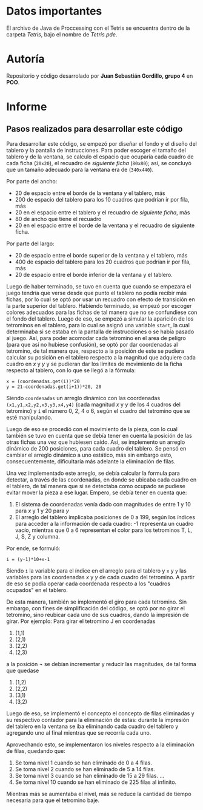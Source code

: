 # Datos importantes
El archivo de Java de Proccessing con el Tetris se encuentra dentro de la carpeta *Tetris*, bajo el nombre de *Tetris.pde*.
# Autoría
 Repositorio y código desarrolado por **Juan Sebastián Gordillo, grupo 4** en **POO**.
# Informe
## Pasos realizados para desarrollar este código
Para desarrollar este código, se empezó por diseñar el fondo y el diseño del tablero y la pantalla de instrucciones. Para poder escoger el tamaño del tablero y de la ventana, se calculo el espacio que ocuparía cada cuadro de cada ficha (```20x20```), el recuadro de *siguiente ficha* (```80x80```); así, se concluyó que un tamaño adecuado para la ventana era de (```340x440```).

Por parte del ancho:

+ 20 de espacio entre el borde de la ventana y el tablero, más
+ 200 de espacio del tablero para los 10 cuadros que podrían ir por fila, más
+ 20 en el espacio entre el tablero y el recuadro de  *siguiente ficha*, más
+ 80 de ancho que tiene el recuadro
+ 20 en el espacio entre el borde de la ventana y el recuadro de siguiente ficha.

Por parte del largo:

+ 20 de espacio entre el borde superior de la ventana y el tablero, más
+ 400 de espacio del tablero para los 20 cuadros que podrían ir por fila, más
+ 20 de espacio entre el borde inferior de la ventana y el tablero.

Luego de haber terminado, se tuvo en cuenta que cuando se empezara el juego tendría que verse desde que punto el tablero no podía recibir más fichas, por lo cual se optó por usar un recuadro con efecto de transición en la parte superior del tablero. Habiendo terminado, se empezó por escoger colores adecuados para las fichas de tal manera que no se confundiese con el fondo del tablero.
Luego de eso, se empezó a simular la aparición de los tetrominos en el tablero, para lo cual se asignó una variable ```start```, la cual determinaba si se estaba en la pantalla de instrucciones o se había pasado al juego. Así, para poder acomodar cada tetromino en el area de peligro (para que así no hubiese confusión), se optó por dar coordenadas al tetromino, de tal manera que, respecto a la posición de este se pudiera calcular su posición en el tablero respecto a la magnitud que adquiere cada cuadro en *x* y *y* y se pudieran dar los límites de movimiento de la ficha respecto al tablero, con lo que se llegó a la fórmula:

```
x = (coordenadas.get(i))*20
y = 21-coordenadas.get(i+1))*20, 20
```

Siendo ```coordenadas``` un arreglo dinámico con las coordenadas ```(x1,y1,x2,y2,x3,y3,x4,y4)``` (cada magnitud *x* y *y* de los 4 cuadros del tetromino) y ```i``` el número 0, 2, 4 o 6, según el cuadro
del tetromino que se esté manipulando.

Luego de eso se procedió con el movimiento de la pieza, con lo cual también se tuvo en cuenta que se debía tener en cuenta la posición de las otras fichas una vez que hubiesen caído. Así, se implemento un arreglo dinámico de 200 posiciones, para cada cuadro del tablero. Se pensó en cambiar el arreglo dinámico a uno estático, más sin embargo esto, consecuentemente, dificultaría más adelante la eliminación de filas.

Una vez implementado este arreglo, se  debía calcular la formula para detectar, a través de las coordenadas, en donde se ubicaba cada cuadro en el tablero, de tal manera que si se detectaba como ocupado se pudiese evitar mover la pieza a ese lugar. Empero, se debía tener en cuenta que:
1. El sistema de coordenadas venía dado con magnitudes de entre 1 y 10 para *x* y 1 y 20 para *y*
2. El arreglo del tablero implicaba posiciones de 0 a 199, según los índices para acceder a la información de cada cuadro: -1 representa un cuadro vacío, mientras que 0 a 6 representan el color para los tetrominos T, L, J, S, Z y columna.

Por ende, se formuló:

```
i = (y-1)*10+x-1
```
Siendo ```i``` la variable para el índice en el arreglo para el tablero y ```x``` y ```y``` las variables para las coordenadas *x* y *y* de cada cuadro del tetromino. A partir de eso se podía operar cada  coordenada respecto a los "cuadros ocupados" en el tablero.

De esta manera, también se implementó el giro para cada tetromino. Sin embargo, con fines de simplificación del código, se optó por no girar el tetromino, sino reubicar cada uno de sus cuadros, dando la impresión de girar. Por ejemplo: Para girar el tetromino J en coordenadas
1. (1,1)
2. (2,1)
3. (2,2)
4. (2,3)

a la posición ¬ se debían incrementar y reducir las magnitudes, de tal forma que quedase
1. (1,2)
2. (2,2)
3. (3,1)
4. (3,2)

Luego de eso, se implementó el concepto el concepto de filas eliminadas y su respectivo contador para la eliminación de estas: durante la impresión del tablero en la ventana se iba eliminando cada cuadro del tablero y agregando uno al final mientras que se recorría cada uno.

Aprovechando esto, se implementaron los niveles respecto a la eliminación de filas, quedando que:
1. Se toma nivel 1 cuando se han eliminado de 0 a 4 filas.
2. Se toma nivel 2 cuando se han eliminado de 5 a 14 filas.
3. Se toma nivel 3 cuando se han eliminado de 15 a 29 filas.
...
10. Se toma nivel 10 cuando se han eliminado de 225 filas al infinito.

Mientras más se aumentaba el nivel, más se reduce la cantidad de tiempo necesaria para que el tetromino baje.